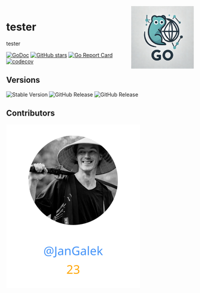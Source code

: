 <img align=right width="168" src="docs/gouef_logo.png">

# tester
tester


[![GoDoc](https://pkg.go.dev/badge/github.com/gouef/tester.svg)](https://pkg.go.dev/github.com/gouef/tester)
[![GitHub stars](https://img.shields.io/github/stars/gouef/tester?style=social)](https://github.com/gouef/tester/stargazers)
[![Go Report Card](https://goreportcard.com/badge/github.com/gouef/tester)](https://goreportcard.com/report/github.com/gouef/tester)
[![codecov](https://codecov.io/github/gouef/tester/branch/main/graph/badge.svg?token=YUG8EMH6Q8)](https://codecov.io/github/gouef/tester)

## Versions
![Stable Version](https://img.shields.io/github/v/release/gouef/tester?label=Stable&labelColor=green)
![GitHub Release](https://img.shields.io/github/v/release/gouef/tester?label=RC&include_prereleases&filter=*rc*&logoSize=diago)
![GitHub Release](https://img.shields.io/github/v/release/gouef/tester?label=Beta&include_prereleases&filter=*beta*&logoSize=diago)

## Contributors

<div>
<span>
  <a href="https://github.com/JanGalek"><img src="https://raw.githubusercontent.com/gouef/tester/refs/heads/contributors-svg/.github/contributors/JanGalek.svg" alt="JanGalek" /></a>
</span>
</div>

